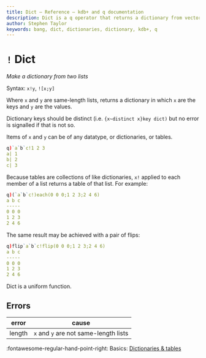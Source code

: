 ```yaml
---
title: Dict – Reference – kdb+ and q documentation
description: Dict is a q operator that returns a dictionary from vectors of keys and values. 
author: Stephen Taylor
keywords: bang, dict, dictionaries, dictionary, kdb+, q
---
```

# `!` Dict






_Make a dictionary from two lists_

Syntax: `x!y`, `![x;y]` 

Where `x` and `y` are same-length lists, returns a dictionary in which `x` are the keys and `y` are the values. 

Dictionary keys should be distinct (i.e. `{x~distinct x}key dict)` but no error is signalled if that is not so. 

Items of `x` and `y` can be of any datatype, or dictionaries, or tables. 

```q
q)`a`b`c!1 2 3
a| 1
b| 2
c| 3
```

Because tables are collections of like dictionaries, `x!` applied to each member of a list returns a table of that list. For example:

```q
q)(`a`b`c!)each(0 0 0;1 2 3;2 4 6)
a b c
-----
0 0 0
1 2 3
2 4 6
```

The same result may be achieved with a pair of flips:

```q
q)flip`a`b`c!flip(0 0 0;1 2 3;2 4 6)
a b c
-----
0 0 0
1 2 3
2 4 6
```

Dict is a uniform function.

## Errors

error  | cause
-------|--------------------------------------
length | `x` and `y` are not same-length lists

:fontawesome-regular-hand-point-right:
Basics: [Dictionaries & tables](../basics/dictsandtables.md)